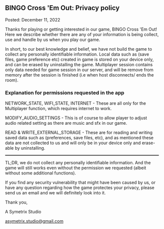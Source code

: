 ## BINGO Cross 'Em Out: Privacy policy
Posted: December 11, 2022

Thanks for playing or getting interested in our game, BINGO Cross 'Em Out! Here we describe whether there are any of your information is being collect, use and handle by us when you play our game.

In short, to our best knowledge and belief, we have not build the game to collect any personally identifiable information. Local data such as (save files, game preference etc) created in game is stored on your device only, and can be erased by uninstalling the game. Multiplayer session contains only data needed for game session in our server, and will be remove from memory after the session is finished (i.e when host disconnects/ ends the room).

### Explanation for permissions requested in the app

NETWORK_STATE, WIFI_STATE, INTERNET - These are all only for the Multiplayer function, which requires internet to work.

MODIFY_AUDIO_SETTINGS - This is of course to allow player to adjust audio related setting as there are music and sfx in our game.

READ & WRITE_EXTERNAL_STORAGE - These are for reading and writing saved data such as (preferences, save files, etc), and as mentioned these data are not collected to us and will only be in your device only and erase-able by uninstalling.

 <hr style="border:1px solid gray">

TL;DR, we do not collect any personally identifiable information. And the game will still works even without the permission we requested (albeit without some additional functions).

If you find any security vulnerability that might have been caused by us, or have any question regarding how the game protectes your privacy, please send us an email and we will definitely look into it.

Thank you,

A Symetrix Studio

asymetrix.studio@gmail.com
